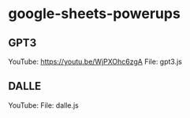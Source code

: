 # google-sheets-powerups

## GPT3

YouTube: https://youtu.be/WjPXOhc6zgA
File: gpt3.js


## DALLE

YouTube: 
File: dalle.js
